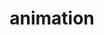 ---
title: "animation"
description: "Tests for the shorthand `animation` property and its longhand equivalents."
category: css
keywords: keyframes
last_test_date: "2021-05-25"
test_url: "/tests/css-animation.html"
test_results_url: "https://app.emailonacid.com/app/acidtest/u4oWccYOFNNyTagHs2NSUZqJYQ3MssrqDMocBnRa35hf7/list"
stats: {
    apple-mail: {
        macos: {
            "13":"y"
        },
        ios: {
            "13":"y"
        }
    },
    gmail: {
        desktop-webmail: {
            "2021-05":"n"
        },
        ios: {
            "2021-05":"n"
        },
        android: {
            "2021-05":"n"
        },
        mobile-webmail: {
            "2021-05":"n"
        }
    },
    orange: {
        desktop-webmail: {
            "2021-05":"n"
        },
        ios: {
            "2021-05":"n"
        },
        android: {
            "2021-05":"n"
        }
    },
    outlook: {
        windows: {
            "2003":"n",
            "2007":"n",
            "2010":"n",
            "2013":"n",
            "2016":"n",
            "2019":"n"
        },
        windows-mail: {
            "2021-05":"n"
        },
        macos: {
            "2011":"y",
            "2016":"y"
        },
        outlook-com: {
            "2021-05":"n"
        },
        ios: {
            "2021-05":"n"
        },
        android: {
            "2021-05":"n"
        }
    },
    samsung-email: {
        android: {
            "6.1":"y"
        }
    },
    sfr: {
        desktop-webmail: {
            "2021-05":"a #1"
        },
        ios: {
            "2021-05":"n"
        },
        android: {
            "2021-05":"n"
        }
    },
    thunderbird: {
        macos: {
            "78.10":"y"
        }
    },
    aol: {
        desktop-webmail: {
            "2021-05":"n"
        },
        ios: {
            "2021-05":"n"
        },
        android: {
            "2021-05":"n"
        }
    },
    yahoo: {
        desktop-webmail: {
            "2021-05":"n"
        },
        ios: {
            "2021-05":"n"
        },
        android: {
            "2021-05":"n"
        }
    },
    protonmail: {
        desktop-webmail: {
            "2021-05":"n"
        },
        ios: {
            "2021-05":"n"
        },
        android: {
            "2021-05":"n"
        }
    },
    hey: {
        desktop-webmail: {
            "2021-05":"y"
        }
    },
    mail-ru: {
        desktop-webmail: {
            "2021-05":"n"
        }
    },
    fastmail: {
        desktop-webmail: {
            "2021-07": "y"
        }
    },
    laposte: {
        desktop-webmail: {
            "2021-08": "a #1"
        }
    }
}
notes_by_num: {
    "1": "Buggy. Animation properties are supported but `@keyframes` are incorrectly prefixed."
}
links: {
    "Can I use: CSS Animation":"https://caniuse.com/css-animation",
    "MDN: animation":"https://developer.mozilla.org/en-US/docs/Web/CSS/animation"
}
---